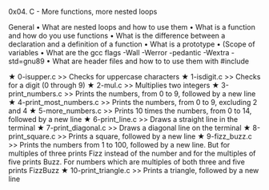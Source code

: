 0x04. C - More functions, more nested loops

General
        • What are nested loops and how to use them
        • What is a function and how do you use functions
        • What is the difference between a declaration and a definition of a function
        • What is a prototype
	• (Scope of variables
        • What are the gcc flags -Wall -Werror -pedantic -Wextra -std=gnu89
        • What are header files and how to to use them with #include


★ 0-isupper.c
        >> Checks for uppercase characters
★ 1-isdigit.c
        >> Checks for a digit (0 through 9)
★ 2-mul.c
        >> Multiplies two integers
★ 3-print_numbers.c
        >> Prints the numbers, from 0 to 9, followed by a new line
★ 4-print_most_numbers.c
        >> Prints the numbers, from 0 to 9, excluding 2 and 4
★ 5-more_numbers.c
        >> Prints 10 times the numbers, from 0 to 14, followed by a new line
★ 6-print_line.c
        >> Draws a straight line in the terminal
★ 7-print_diagonal.c
        >> Draws a diagonal line on the terminal
★ 8-print_square.c
        >> Prints a square, followed by a new line
★ 9-fizz_buzz.c
        >> Prints the numbers from 1 to 100, followed by a new line. But for multiples of three prints Fizz instead of the number and for the multiples of five prints Buzz. For numbers which are multiples of both three and five prints FizzBuzz
★ 10-print_triangle.c
        >> Prints a triangle, followed by a new line
